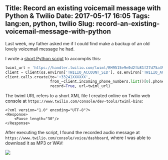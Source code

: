 Title: Record an existing voicemail message with Python & Twilio
Date: 2017-05-17 16:05
Tags: lang:en, python, twilio
Slug: record-an-existing-voicemail-message-with-python
---
Last week, my father asked me if I could find make a backup of an old lovely voicemail message he had.

I wrote a [short Python script](https://github.com/Lucas-C/linux_configuration/blob/master/languages/python/record_voicemail_with_twilio.py) to accomplis this:
```python
twiml_url = 'https://handler.twilio.com/twiml/EH9515e9e0d2fb81f27d75a493225ae703'
client = Client(os.environ['TWILIO_ACCOUNT_SID'], os.environ['TWILIO_AUTH_TOKEN'])
client.calls.create(to='+33241XXXXXX',
                    from_=client.incoming_phone_numbers.list()[0].phone_number,
                    record=True, url=twiml_url)
```

The twiml URL refers to a short XML file I created online on Twilio web console at `https://www.twilio.com/console/dev-tools/twiml-bins`:
```
<?xml version="1.0" encoding="UTF-8"?>
<Response>
    <Pause length="30"/>
</Response>
```

After executing the script, I found the recorded audio message at `https://www.twilio.com/console/voice/dashboard`, where I was able to download it as MP3 or WAV:

![](/lucas/blog/content/images/2017/05/2017-05-17-18_40_04-Twilio-Console---Voice-Logs-Calls.png)